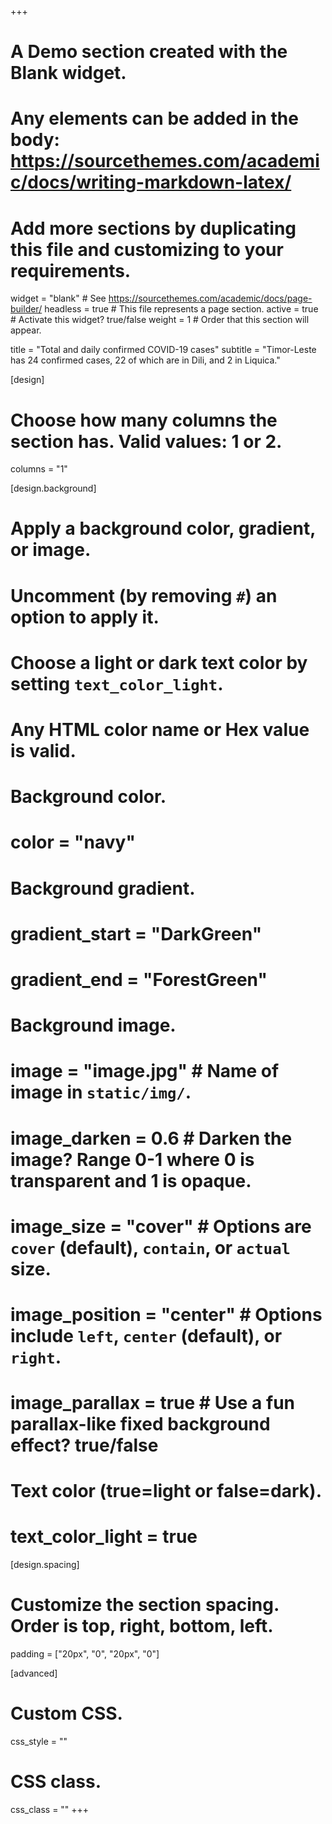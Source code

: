 +++
# A Demo section created with the Blank widget.
# Any elements can be added in the body: https://sourcethemes.com/academic/docs/writing-markdown-latex/
# Add more sections by duplicating this file and customizing to your requirements.

widget = "blank"  # See https://sourcethemes.com/academic/docs/page-builder/
headless = true  # This file represents a page section.
active = true  # Activate this widget? true/false
weight = 1  # Order that this section will appear.

title = "Total and daily confirmed COVID-19 cases"
subtitle = "Timor-Leste has 24 confirmed cases, 22 of which are in Dili, and 2 in Liquica."

[design]
  # Choose how many columns the section has. Valid values: 1 or 2.
  columns = "1"

[design.background]
  # Apply a background color, gradient, or image.
  #   Uncomment (by removing `#`) an option to apply it.
  #   Choose a light or dark text color by setting `text_color_light`.
  #   Any HTML color name or Hex value is valid.

  # Background color.
  # color = "navy"
  
  # Background gradient.
  # gradient_start = "DarkGreen"
  # gradient_end = "ForestGreen"
  
  # Background image.
  # image = "image.jpg"  # Name of image in `static/img/`.
  # image_darken = 0.6  # Darken the image? Range 0-1 where 0 is transparent and 1 is opaque.
  # image_size = "cover"  #  Options are `cover` (default), `contain`, or `actual` size.
  # image_position = "center"  # Options include `left`, `center` (default), or `right`.
  # image_parallax = true  # Use a fun parallax-like fixed background effect? true/false
  
  # Text color (true=light or false=dark).
  # text_color_light = true

[design.spacing]
  # Customize the section spacing. Order is top, right, bottom, left.
  padding = ["20px", "0", "20px", "0"]

[advanced]
 # Custom CSS. 
 css_style = ""
 
 # CSS class.
 css_class = ""
+++

<script type="text/javascript" src="https://www.gstatic.com/charts/loader.js"></script>
<script type="text/javascript">

  // Load the Visualization API and the corechart package.
  google.charts.load('current', {'packages':['corechart']});

  // Set a callback to run when the Google Visualization API is loaded.
  google.charts.setOnLoadCallback(drawChart);

  // Callback that creates and populates a data table,
  // instantiates the pie chart, passes in the data and
  // draws it.
  function drawChart() {
      var data = google.visualization.arrayToDataTable([
            ['Day', 'Total Cases', 'New Cases'],
            ["Mar 22, 2020",1,0],
            ["Mar 23, 2020",1,0],
            ["Mar 24, 2020",1,0],
            ["Mar 25, 2020",1,0],
            ["Mar 26, 2020",1,0],
            ["Mar 27, 2020",1,0],
            ["Mar 28, 2020",1,0],
            ["Mar 29, 2020",1,0],
            ["Mar 30, 2020",1,0],
            ["Mar 31, 2020",1,0],
            ["Apr 1, 2020",1,0],
            ["Apr 2, 2020",1,0],
            ["Apr 3, 2020",1,0],
            ["Apr 4, 2020",1,0],
            ["Apr 5, 2020",1,0],
            ["Apr 6, 2020",1,0],
            ["Apr 7, 2020",1,0],
            ["Apr 8, 2020",1,0],
            ["Apr 9, 2020",2,1],
            ["Apr 10, 2020",2,0],
            ["Apr 11, 2020",2,0],
            ["Apr 12, 2020",2,0],
            ["Apr 13, 2020",4,2],
            ["Apr 14, 2020",6,2],
            ["Apr 15, 2020",6,0],
            ["Apr 16, 2020",18,12],
            ["Apr 17, 2020",18,0],
            ["Apr 18, 2020",18,0],
            ["Apr 19, 2020",19,1],
            ["Apr 20, 2020",22,3],
            ["Apr 21, 2020",23,1],
            ["Apr 22, 2020",23,0],
            ["Apr 23, 2020",23,0],
            ["Apr 24, 2020",24,1],
            ["Apr 25, 2020",24,0],
            ["Apr 26, 2020",24,0],
            ["Apr 27, 2020",24,0],
            ["Apr 28, 2020",24,0],
            ["Apr 29, 2020",24,0],
            ["Apr 30, 2020",24,0],
            ["May 1, 2020",24,0],
      ]);

      var options = {
         title: '',
         curveType: 'none',
         legend: { position: 'bottom' },
         chartArea: {width: '95%', height: '80%', top: 5},
         hAxis: {showTextEvery: 10},
         annotations: { style: 'line' },
         focusTarget: 'category',
         height: 430,
         pointSize: 3,
         seriesType: 'bars',
         series: {0: {type: 'line'}}
      };

      var chart = new google.visualization.ComboChart(document.getElementById('cases-chart'));

      chart.draw(data, options);
  }
</script>
<div class="chart" id="cases-chart"></div>

